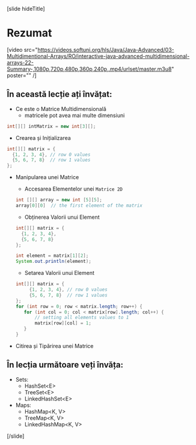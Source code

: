 [slide hideTitle]
# Rezumat

[video src="https://videos.softuni.org/hls/Java/Java-Advanced/03-Multidimentional-Arrays/RO/interactive-java-advanced-multidimensional-arrays-22-Summary-,1080p,720p,480p,360p,240p,.mp4/urlset/master.m3u8" poster="" /]

## În această lecție ați învățat:

- Ce este o Matrice Multidimensională
     - matricele pot avea mai multe dimensiuni

```java
int[][] intMatrix = new int[3][];

```

- Crearea și Inițializarea

```java 
int[][] matrix = {
  {1, 2, 3, 4}, // row 0 values
  {5, 6, 7, 8}  // row 1 values
};
```

- Manipularea unei Matrice
    - Accesarea Elementelor unei `Matrice 2D`
    ```java
    int [][] array = new int [5][5];
    array[0][0]  // the first element of the matrix
    ```

    - Obținerea Valorii unui Element
    ```java live
    int[][] matrix = {
      {1, 2, 3, 4}, 
      {5, 6, 7, 8} 
    };

    int element = matrix[1][2]; 
    System.out.println(element);
    ```

    - Setarea Valorii unui Element
    ```java 
    int[][] matrix = {
         {1, 2, 3, 4}, // row 0 values
         {5, 6, 7, 8}  // row 1 values
    };
    for (int row = 0; row < matrix.length; row++) {
       for (int col = 0; col < matrix[row].length; col++) {
           // setting all elements values to 1
           matrix[row][col] = 1;
       }
    }
    ```
    
- Citirea și Tipărirea unei Matrice

## În lecția următoare veți învăța: 

- Sets:
    - HashSet\<E\>
    - TreeSet\<E\>
    - LinkedHashSet\<E\>
- Maps:
    - HashMap\<K, V\>
    - TreeMap\<K, V\>
    - LinkedHashMap\<K, V\>



[/slide]
